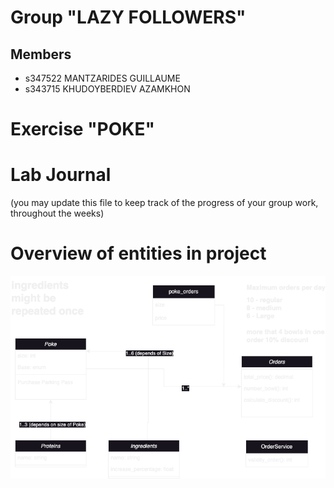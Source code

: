 # Group "LAZY FOLLOWERS"

## Members
- s347522 MANTZARIDES GUILLAUME
- s343715 KHUDOYBERDIEV AZAMKHON

# Exercise "POKE"

# Lab Journal

(you may update this file to keep track of the progress of your group work, throughout the weeks)

# Overview of entities in project
![diagram](wa-poke-bowl.png)
